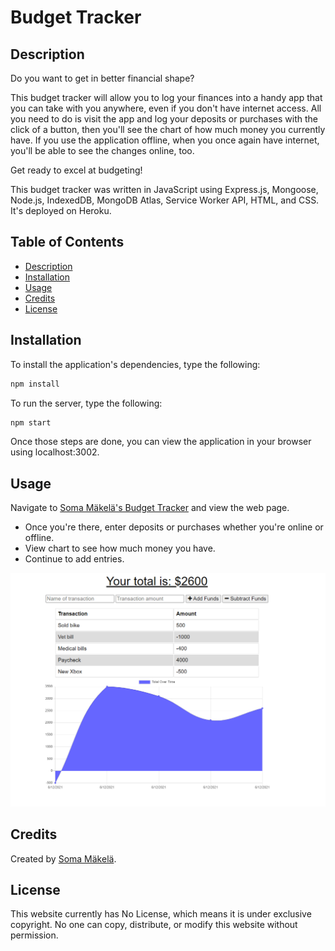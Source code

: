 # Budget Tracker

## Description

Do you want to get in better financial shape?

This budget tracker will allow you to log your finances into a handy app that you can take with you anywhere, even if you don't have internet access. All you need to do is visit the app and log your deposits or purchases with the click of a button, then you'll see the chart of how much money you currently have. If you use the application offline, when you once again have internet, you'll be able to see the changes online, too.

Get ready to excel at budgeting!

This budget tracker was written in JavaScript using Express.js, Mongoose, Node.js, IndexedDB, MongoDB Atlas, Service Worker API, HTML, and CSS. It's deployed on Heroku.

## Table of Contents

* [Description](#description)
* [Installation](#installation)
* [Usage](#usage)
* [Credits](#credits)
* [License](#license)

## Installation

To install the application's dependencies, type the following:
```md
npm install
```
To run the server, type the following:
```md
npm start
```
Once those steps are done, you can view the application in your browser using localhost:3002.

## Usage

Navigate to [Soma Mäkelä's Budget Tracker](https://cryptic-tor-06103.herokuapp.com/) and view the web page.

* Once you're there, enter deposits or purchases whether you're online or offline.
* View chart to see how much money you have.
* Continue to add entries.

![Soma Mäkelä's Workout Tracker](./assets/budget-screenshot.png)

## Credits

Created by [Soma Mäkelä](https://github.com/smakela13).

## License

This website currently has No License, which means it is under exclusive copyright. No one can copy, distribute, or modify this website without permission.